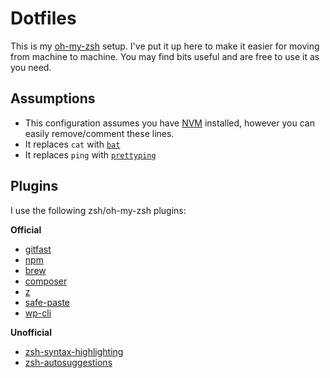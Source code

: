 # Dotfiles

This is my [oh-my-zsh](https://github.com/robbyrussell/oh-my-zsh) setup. I've put it up here to make it easier for moving from machine to machine. You may find bits useful and are free to use it as you need.

## Assumptions

- This configuration assumes you have [NVM](https://github.com/creationix/nvm) installed, however you can easily remove/comment these lines.
- It replaces `cat` with [`bat`](https://github.com/sharkdp/bat)
- It replaces `ping` with [`prettyping`](https://github.com/denilsonsa/prettyping)

## Plugins

I use the following zsh/oh-my-zsh plugins:

**Official**

- [gitfast](https://github.com/robbyrussell/oh-my-zsh/wiki/Plugins#gitfast)
- [npm](https://github.com/robbyrussell/oh-my-zsh/wiki/Plugins#npm)
- [brew](https://github.com/robbyrussell/oh-my-zsh/wiki/Plugins#brew)
- [composer](https://github.com/robbyrussell/oh-my-zsh/wiki/Plugins#composer)
- [z](https://github.com/robbyrussell/oh-my-zsh/wiki/Plugins#z)
- [safe-paste](https://github.com/robbyrussell/oh-my-zsh/tree/master/plugins/safe-paste)
- [wp-cli](https://github.com/robbyrussell/oh-my-zsh/tree/master/plugins/wp-cli)

**Unofficial**

- [zsh-syntax-highlighting](https://github.com/zsh-users/zsh-syntax-highlighting)
- [zsh-autosuggestions](https://github.com/zsh-users/zsh-autosuggestions)